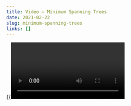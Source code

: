 ```yaml
---
title: Video — Minimum Spanning Trees
date: 2021-02-22
slug: minimum-spanning-trees
links: []
---
```


{{<Video slug="minimum-spanning-trees" slides="y" transcript="y" >}}
